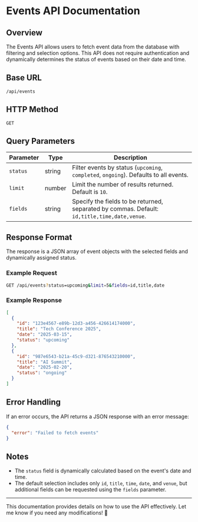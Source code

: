 # Events API Documentation

## Overview
The Events API allows users to fetch event data from the database with filtering and selection options. This API does not require authentication and dynamically determines the status of events based on their date and time.

## Base URL
`/api/events`

## HTTP Method
`GET`

## Query Parameters
| Parameter  | Type   | Description |
|------------|--------|-------------|
| `status`   | string | Filter events by status (`upcoming`, `completed`, `ongoing`). Defaults to all events. |
| `limit`    | number | Limit the number of results returned. Default is `10`. |
| `fields`   | string | Specify the fields to be returned, separated by commas. Default: `id,title,time,date,venue`. |

## Response Format
The response is a JSON array of event objects with the selected fields and dynamically assigned status.

### Example Request
```sh
GET /api/events?status=upcoming&limit=5&fields=id,title,date
```

### Example Response
```json
[
  {
    "id": "123e4567-e89b-12d3-a456-426614174000",
    "title": "Tech Conference 2025",
    "date": "2025-03-15",
    "status": "upcoming"
  },
  {
    "id": "987e6543-b21a-45c9-d321-876543210000",
    "title": "AI Summit",
    "date": "2025-02-20",
    "status": "ongoing"
  }
]
```

## Error Handling
If an error occurs, the API returns a JSON response with an error message:

```json
{
  "error": "Failed to fetch events"
}
```

## Notes
- The `status` field is dynamically calculated based on the event's date and time.
- The default selection includes only `id`, `title`, `time`, `date`, and `venue`, but additional fields can be requested using the `fields` parameter.

---
This documentation provides details on how to use the API effectively. Let me know if you need any modifications! 🚀

